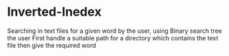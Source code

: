 # Inverted-Inedex
Searching in text files for a given word by the user, using Binary search tree
the user First handle a suitable path for a directory which contains the text file then give the required word
